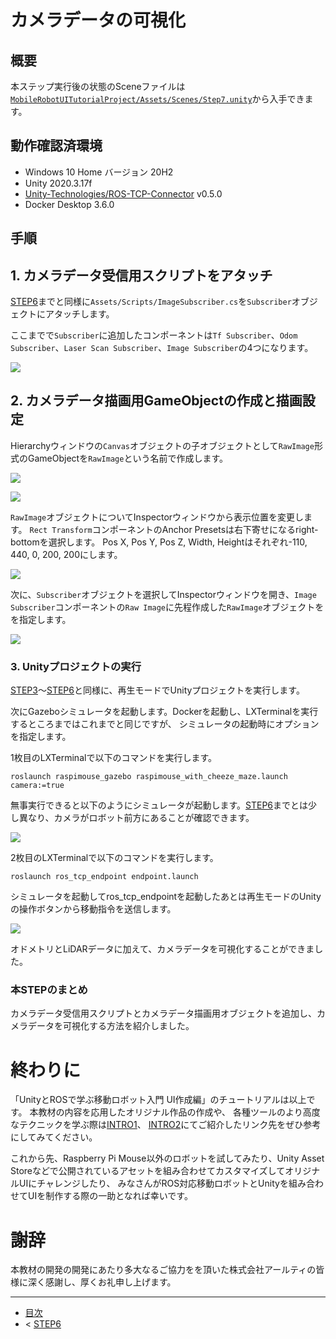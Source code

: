 # カメラデータの可視化

## 概要


本ステップ実行後の状態のSceneファイルは[`MobileRobotUITutorialProject/Assets/Scenes/Step7.unity`](../MobileRobotUITutorialProject/Assets/Scenes/Step7.unity)から入手できます。

## 動作確認済環境

* Windows 10 Home バージョン 20H2
* Unity 2020.3.17f
* [Unity-Technologies/ROS-TCP-Connector](https://github.com/Unity-Technologies/ROS-TCP-Connector) v0.5.0
* Docker Desktop 3.6.0

## 手順

## 1. カメラデータ受信用スクリプトをアタッチ

[STEP6](./step6.md)までと同様に`Assets/Scripts/ImageSubscriber.cs`を`Subscriber`オブジェクトにアタッチします。

ここまでで`Subscriber`に追加したコンポーネントは`Tf Subscriber`、`Odom Subscriber`、`Laser Scan Subscriber`、`Image Subscriber`の4つになります。

![](./images/step7-1.png)

## 2. カメラデータ描画用GameObjectの作成と描画設定

Hierarchyウィンドウの`Canvas`オブジェクトの子オブジェクトとして`RawImage`形式のGameObjectを`RawImage`という名前で作成します。

![](./images/step7-2.png)

![](./images/step7-3.png)

`RawImage`オブジェクトについてInspectorウィンドウから表示位置を変更します。
`Rect Transform`コンポーネントのAnchor Presetsは右下寄せになるright-bottomを選択します。
Pos X, Pos Y, Pos Z, Width, Heightはそれぞれ-110, 440, 0, 200, 200にします。

![](./images/step7-4.png)

次に、`Subscriber`オブジェクトを選択してInspectorウィンドウを開き、`Image Subscriber`コンポーネントの`Raw Image`に先程作成した`RawImage`オブジェクトをを指定します。

![](./images/step7-5.gif)

### 3. Unityプロジェクトの実行

[STEP3](./step3.md)～[STEP6](./step6.md)と同様に、再生モードでUnityプロジェクトを実行します。

次にGazeboシミュレータを起動します。Dockerを起動し、LXTerminalを実行するところまではこれまでと同じですが、
シミュレータの起動時にオプションを指定します。

1枚目のLXTerminalで以下のコマンドを実行します。

```
roslaunch raspimouse_gazebo raspimouse_with_cheeze_maze.launch camera:=true
```

無事実行できると以下のようにシミュレータが起動します。[STEP6](./step6.md)までとは少し異なり、カメラがロボット前方にあることが確認できます。

![](./images/step7-6.png)

2枚目のLXTerminalで以下のコマンドを実行します。

```
roslaunch ros_tcp_endpoint endpoint.launch
```

シミュレータを起動してros_tcp_endpointを起動したあとは再生モードのUnityの操作ボタンから移動指令を送信します。

![](./images/step7-7.gif)

オドメトリとLiDARデータに加えて、カメラデータを可視化することができました。

### 本STEPのまとめ

カメラデータ受信用スクリプトとカメラデータ描画用オブジェクトを追加し、カメラデータを可視化する方法を紹介しました。

# 終わりに

「UnityとROSで学ぶ移動ロボット入門 UI作成編」のチュートリアルは以上です。
本教材の内容を応用したオリジナル作品の作成や、
各種ツールのより高度なテクニックを学ぶ際は[INTRO1](./intro1.md)、
[INTRO2](./intro2.md)にてご紹介したリンク先をぜひ参考にしてみてください。

これから先、Raspberry Pi Mouse以外のロボットを試してみたり、Unity Asset Storeなどで公開されているアセットを組み合わせてカスタマイズしてオリジナルUIにチャレンジしたり、
みなさんがROS対応移動ロボットとUnityを組み合わせてUIを制作する際の一助となれば幸いです。

# 謝辞

本教材の開発の開発にあたり多大なるご協力をを頂いた株式会社アールティの皆様に深く感謝し、厚くお礼申し上げます。

---

* [目次](./intro2.md)
* < [STEP6](./step6.md)